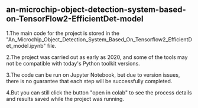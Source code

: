 ## an-microchip-object-detection-system-based-on-TensorFlow2-EfficientDet-model

1.The main code for the project is stored in the "An_Microchip_Object_Detection_System_Based_On_Tensorflow2_EfficientDet_model.ipynb" file.

2.The project was carried out as early as 2020, and some of the tools may not be compatible with today's Python toolkit versions. 

3.The code can be run on Jupyter Notebook, but due to version issues, there is no guarantee that each step will be successfully completed.

4.But you can still click the button "open in colab"  to see the process details and results saved while the project was running.
